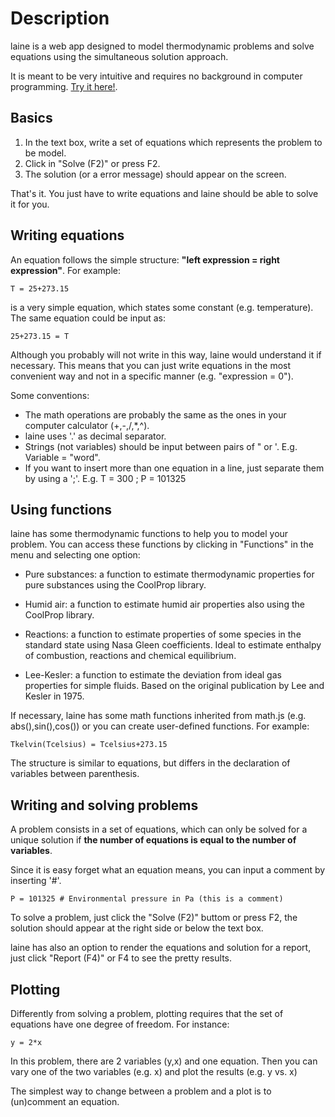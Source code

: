 # Description
laine is a web app designed to model thermodynamic problems and solve equations using the simultaneous solution approach.


It is meant to be very intuitive and requires no background in computer programming. [Try it here!](https://srnogueira.github.io/laine).


## Basics
1. In the text box, write a set of equations which represents the problem to be model.
2. Click in "Solve (F2)" or press F2.
3. The solution (or a error message) should appear on the screen.


That's it. You just have to write equations and laine should be able to solve it for you.


## Writing equations
An equation follows the simple structure: **"left expression = right expression"**. For example:


    T = 25+273.15


is a very simple equation, which states some constant (e.g. temperature). The same equation could be input as:


    25+273.15 = T


Although you probably will not write in this way, laine would
understand it if necessary. This means that you can just write
equations in the most convenient way and not in a specific manner
(e.g. "expression = 0").

Some conventions:
- The math operations are probably the same as the ones in your computer calculator (\+,\-,\/,\*,\^).
- laine uses '.' as decimal separator.
- Strings (not variables) should be input between pairs of " or '. E.g. Variable = "word".
- If you want to insert more than one equation in a line, just separate them by using a ';'. E.g. T = 300 ; P = 101325


## Using functions 


laine has some thermodynamic functions to help you to model your
problem. You can access these functions by clicking in "Functions" in
the menu and selecting one option:

- Pure substances: a function to estimate thermodynamic properties for
  pure substances using the CoolProp library.  

- Humid air: a function to estimate humid air properties also using
  the CoolProp library.

- Reactions: a function to estimate properties of some species in the
  standard state using Nasa Gleen coefficients. Ideal to estimate
  enthalpy of combustion, reactions and chemical equilibrium.

- Lee-Kesler: a function to estimate the deviation from ideal gas
  properties for simple fluids. Based on the original publication by
  Lee and Kesler in 1975.


If necessary, laine has some math functions inherited from math.js
(e.g. abs(),sin(),cos()) or you can create user-defined functions. For example:


    Tkelvin(Tcelsius) = Tcelsius+273.15


The structure is similar to equations, but differs in the declaration
of variables between parenthesis.


## Writing and solving problems


A problem consists in a set of equations, which can only be solved for
a unique solution if **the number of equations is equal to the
number of variables**.


Since it is easy forget what an equation means, you can input a comment by inserting '#'.


    P = 101325 # Environmental pressure in Pa (this is a comment) 


To solve a problem, just click the "Solve (F2)" buttom or press F2,
the solution should appear at the right side or below the text box.


laine has also an option to render the equations and solution for a
report, just click "Report (F4)" or F4 to see the pretty results.


## Plotting


Differently from solving a problem, plotting requires that the set of
equations have one degree of freedom. For instance:


    y = 2*x


In this problem, there are 2 variables (y,x) and one equation. Then
you can vary one of the two variables (e.g. x) and plot the results
(e.g. y vs. x)


The simplest way to change between a problem and a plot is to
(un)comment an equation.
